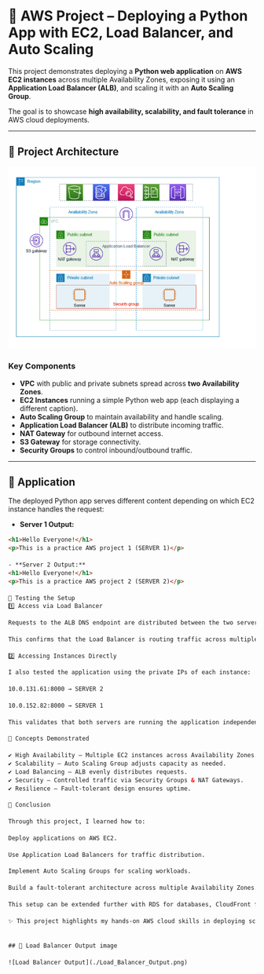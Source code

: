 # 🚀 AWS Project – Deploying a Python App with EC2, Load Balancer, and Auto Scaling  

This project demonstrates deploying a **Python web application** on **AWS EC2 instances** across multiple Availability Zones, exposing it using an **Application Load Balancer (ALB)**, and scaling it with an **Auto Scaling Group**.  

The goal is to showcase **high availability, scalability, and fault tolerance** in AWS cloud deployments.  

---

## 📌 Project Architecture  

![Architecture Diagram](./Architecture_Diagram.png)

### Key Components  
- **VPC** with public and private subnets spread across **two Availability Zones**.  
- **EC2 Instances** running a simple Python web app (each displaying a different caption).  
- **Auto Scaling Group** to maintain availability and handle scaling.  
- **Application Load Balancer (ALB)** to distribute incoming traffic.  
- **NAT Gateway** for outbound internet access.  
- **S3 Gateway** for storage connectivity.  
- **Security Groups** to control inbound/outbound traffic.  

---

## 📌 Application  

The deployed Python app serves different content depending on which EC2 instance handles the request:  

- **Server 1 Output:**  
```html
<h1>Hello Everyone!</h1>
<p>This is a practice AWS project 1 (SERVER 1)</p>

- **Server 2 Output:** 
<h1>Hello Everyone!</h1>
<p>This is a practice AWS project 2 (SERVER 2)</p>

📌 Testing the Setup
1️⃣ Access via Load Balancer

Requests to the ALB DNS endpoint are distributed between the two servers:

This confirms that the Load Balancer is routing traffic across multiple EC2 instances.

2️⃣ Accessing Instances Directly

I also tested the application using the private IPs of each instance:

10.0.131.61:8000 → SERVER 2

10.0.152.82:8000 → SERVER 1

This validates that both servers are running the application independently.

📌 Concepts Demonstrated

✔️ High Availability – Multiple EC2 instances across Availability Zones.
✔️ Scalability – Auto Scaling Group adjusts capacity as needed.
✔️ Load Balancing – ALB evenly distributes requests.
✔️ Security – Controlled traffic via Security Groups & NAT Gateways.
✔️ Resilience – Fault-tolerant design ensures uptime.

📌 Conclusion

Through this project, I learned how to:

Deploy applications on AWS EC2.

Use Application Load Balancers for traffic distribution.

Implement Auto Scaling Groups for scaling workloads.

Build a fault-tolerant architecture across multiple Availability Zones.

This setup can be extended further with RDS for databases, CloudFront for content delivery, or ECS/EKS for containerization.

✨ This project highlights my hands-on AWS cloud skills in deploying scalable, secure, and highly available applications.


## 📌 Load Balancer Output image 

![Load Balancer Output](./Load_Balancer_Output.png)
